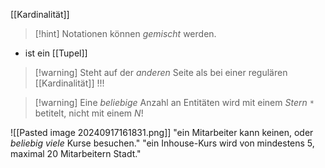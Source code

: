 [[Kardinalität]]

> [!hint] Notationen können _gemischt_ werden.

- ist ein [[Tupel]]
> [!warning] Steht auf der _anderen_ Seite als bei einer regulären [[Kardinalität]] !!!

> [!warning] Eine _beliebige_ Anzahl an Entitäten wird mit einem _Stern_ `*` betitelt, nicht mit einem $N$!


![[Pasted image 20240917161831.png]]
"ein Mitarbeiter kann keinen, oder _beliebig viele_ Kurse besuchen."
"ein Inhouse-Kurs wird von mindestens 5, maximal 20 Mitarbeitern Stadt."